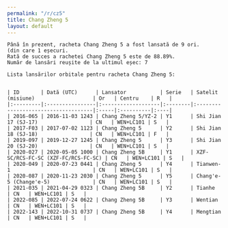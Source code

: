 ```yaml
---
permalink: "/r/cz5"
title: Chang Zheng 5
layout: default
---
```


    Până în prezent, racheta Chang Zheng 5 a fost lansată de 9 ori.
    (din care 1 eșecuri.
    Rată de succes a rachetei Chang Zheng 5 este de 88.89%.
    Număr de lansări reușite de la ultimul eșec: 7
    
    Lista lansărilor orbitale pentru racheta Chang Zheng 5:
    
    
    | ID       | Dată (UTC)      | Lansator           | Serie   | Satelit (misiune)                   | Or   | Centru    | R   |
    |:---------|:----------------|:-------------------|:--------|:------------------------------------|:-----|:----------|:----|
    | 2016-065 | 2016-11-03 1243 | Chang Zheng 5/YZ-2 | Y1      | Shi Jian 17 (SJ-17)                 | CN   | WEN+LC101 | S   |
    | 2017-F03 | 2017-07-02 1123 | Chang Zheng 5      | Y2      | Shi Jian 18 (SJ-18)                 | CN   | WEN+LC101 | F   |
    | 2019-097 | 2019-12-27 1245 | Chang Zheng 5      | Y3      | Shi Jian 20 (SJ-20)                 | CN   | WEN+LC101 | S   |
    | 2020-027 | 2020-05-05 1000 | Chang Zheng 5B     | Y1      | XZF-SC/RCS-FC-SC (XZF-FC/RCS-FC-SC) | CN   | WEN+LC101 | S   |
    | 2020-049 | 2020-07-23 0441 | Chang Zheng 5      | Y4      | Tianwen-1                           | CN   | WEN+LC101 | S   |
    | 2020-087 | 2020-11-23 2030 | Chang Zheng 5      | Y5      | Chang'e-5 (Change'e-5)              | CN   | WEN+LC101 | S   |
    | 2021-035 | 2021-04-29 0323 | Chang Zheng 5B     | Y2      | Tianhe                              | CN   | WEN+LC101 | S   |
    | 2022-085 | 2022-07-24 0622 | Chang Zheng 5B     | Y3      | Wentian                             | CN   | WEN+LC101 | S   |
    | 2022-143 | 2022-10-31 0737 | Chang Zheng 5B     | Y4      | Mengtian                            | CN   | WEN+LC101 | S   |

